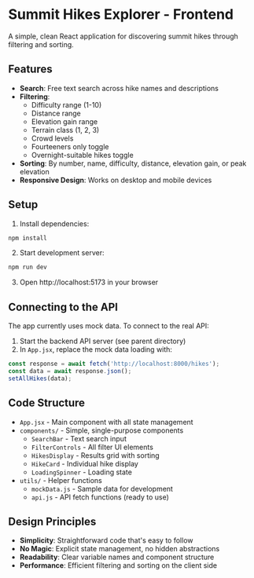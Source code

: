 # Summit Hikes Explorer - Frontend

A simple, clean React application for discovering summit hikes through filtering and sorting.

## Features

- **Search**: Free text search across hike names and descriptions
- **Filtering**: 
  - Difficulty range (1-10)
  - Distance range
  - Elevation gain range
  - Terrain class (1, 2, 3)
  - Crowd levels
  - Fourteeners only toggle
  - Overnight-suitable hikes toggle
- **Sorting**: By number, name, difficulty, distance, elevation gain, or peak elevation
- **Responsive Design**: Works on desktop and mobile devices

## Setup

1. Install dependencies:
```bash
npm install
```

2. Start development server:
```bash
npm run dev
```

3. Open http://localhost:5173 in your browser

## Connecting to the API

The app currently uses mock data. To connect to the real API:

1. Start the backend API server (see parent directory)
2. In `App.jsx`, replace the mock data loading with:
```javascript
const response = await fetch('http://localhost:8000/hikes');
const data = await response.json();
setAllHikes(data);
```

## Code Structure

- `App.jsx` - Main component with all state management
- `components/` - Simple, single-purpose components
  - `SearchBar` - Text search input
  - `FilterControls` - All filter UI elements
  - `HikesDisplay` - Results grid with sorting
  - `HikeCard` - Individual hike display
  - `LoadingSpinner` - Loading state
- `utils/` - Helper functions
  - `mockData.js` - Sample data for development
  - `api.js` - API fetch functions (ready to use)

## Design Principles

- **Simplicity**: Straightforward code that's easy to follow
- **No Magic**: Explicit state management, no hidden abstractions
- **Readability**: Clear variable names and component structure
- **Performance**: Efficient filtering and sorting on the client side